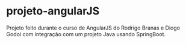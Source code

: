 # projeto-angularJS
 Projeto feito durante o curso de AngularJS do Rodrigo Branas e Diogo Godoi com integração com um projeto Java usando SpringBoot.
